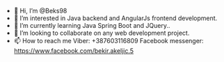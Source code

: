 - 👋 Hi, I’m @Beks98
- 👀 I’m interested in Java backend and AngularJs frontend development.
- 🌱 I’m currently learning Java Spring Boot and JQuery..
- 💞️ I’m looking to collaborate on any web development project.
- 📫 How to reach me Viber: +387603116809 Facebook messenger: https://www.facebook.com/bekir.akeljic.5

<!---
Beks98/Beks98 is a ✨ special ✨ repository because its `README.md` (this file) appears on your GitHub profile.
You can click the Preview link to take a look at your changes.
--->
